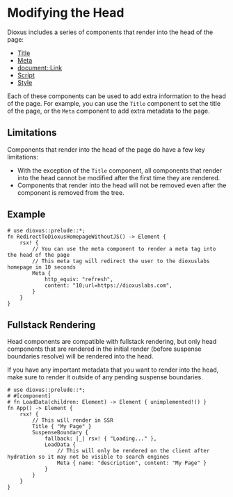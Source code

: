 # Modifying the Head

Dioxus includes a series of components that render into the head of the page:

- [Title](crate::Title)
- [Meta](crate::Meta)
- [document::Link](crate::document::Link)
- [Script](crate::Script)
- [Style](crate::Style)

Each of these components can be used to add extra information to the head of the page. For example, you can use the `Title` component to set the title of the page, or the `Meta` component to add extra metadata to the page.

## Limitations

Components that render into the head of the page do have a few key limitations:

- With the exception of the `Title` component, all components that render into the head cannot be modified after the first time they are rendered.
- Components that render into the head will not be removed even after the component is removed from the tree.

## Example

```rust, no_run
# use dioxus::prelude::*;
fn RedirectToDioxusHomepageWithoutJS() -> Element {
    rsx! {
        // You can use the meta component to render a meta tag into the head of the page
        // This meta tag will redirect the user to the dioxuslabs homepage in 10 seconds
        Meta {
            http_equiv: "refresh",
            content: "10;url=https://dioxuslabs.com",
        }
    }
}
```

## Fullstack Rendering

Head components are compatible with fullstack rendering, but only head components that are rendered in the initial render (before suspense boundaries resolve) will be rendered into the head.

If you have any important metadata that you want to render into the head, make sure to render it outside of any pending suspense boundaries.

```rust, no_run
# use dioxus::prelude::*;
# #[component]
# fn LoadData(children: Element) -> Element { unimplemented!() }
fn App() -> Element {
    rsx! {
        // This will render in SSR
        Title { "My Page" }
        SuspenseBoundary {
            fallback: |_| rsx! { "Loading..." },
            LoadData {
                // This will only be rendered on the client after hydration so it may not be visible to search engines
                Meta { name: "description", content: "My Page" }
            }
        }
    }
}
```
